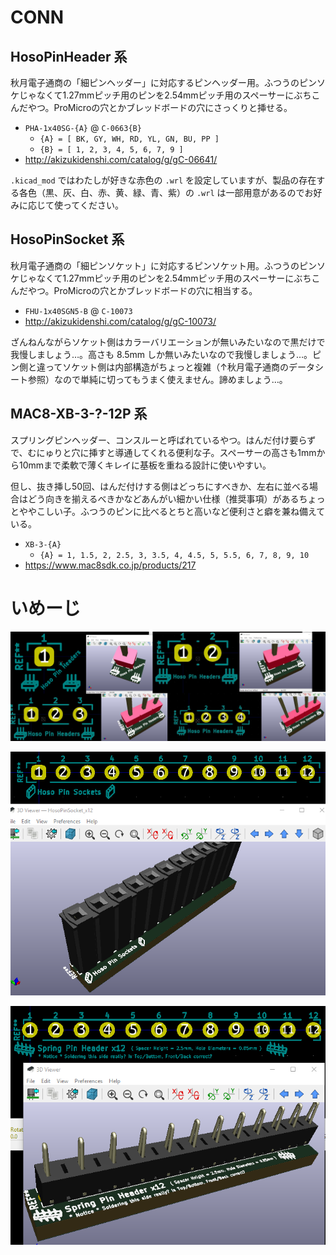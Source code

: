 # CONN

## HosoPinHeader 系

秋月電子通商の「細ピンヘッダー」に対応するピンヘッダー用。ふつうのピンソケじゃなくて1.27mmピッチ用のピンを2.54mmピッチ用のスペーサーにぶちこんだやつ。ProMicroの穴とかブレッドボードの穴にさっくりと挿せる。

- `PHA-1x40SG-{A}` @ `C-0663{B}`
    - `{A} = [ BK, GY, WH, RD, YL, GN, BU, PP ]`
    - `{B} = [ 1, 2, 3, 4, 5, 6, 7, 9 ]`
- <http://akizukidenshi.com/catalog/g/gC-06641/>

`.kicad_mod` ではわたしが好きな赤色の `.wrl` を設定していますが、製品の存在する各色（黒、灰、白、赤、黄、緑、青、紫）の `.wrl` は一部用意があるのでお好みに応じて使ってください。

## HosoPinSocket 系

秋月電子通商の「細ピンソケット」に対応するピンソケット用。ふつうのピンソケじゃなくて1.27mmピッチ用のピンを2.54mmピッチ用のスペーサーにぶちこんだやつ。ProMicroの穴とかブレッドボードの穴に相当する。

- `FHU-1x40SGN5-B` @ `C-10073`
- <http://akizukidenshi.com/catalog/g/gC-10073/>

ざんねんながらソケット側はカラーバリエーションが無いみたいなので黒だけで我慢しましょう…。高さも 8.5mm しか無いみたいなので我慢しましょう…。ピン側と違ってソケット側は内部構造がちょっと複雑（↑秋月電子通商のデータシート参照）なので単純に切ってもうまく使えません。諦めましょう…。

## MAC8-XB-3-?-12P 系

スプリングピンヘッダー、コンスルーと呼ばれているやつ。はんだ付け要らずで、むにゅりと穴に挿すと導通してくれる便利な子。スペーサーの高さも1mmから10mmまで柔軟で薄くキレイに基板を重ねる設計に使いやすい。

但し、抜き挿し50回、はんだ付けする側はどっちにすべきか、左右に並べる場合はどう向きを揃えるべきかなどあんがい細かい仕様（推奨事項）があるちょっとややこしい子。ふつうのピンに比べるとちと高いなど便利さと癖を兼ね備えている。

- `XB-3-{A}`
    - `{A} = 1, 1.5, 2, 2.5, 3, 3.5, 4, 4.5, 5, 5.5, 6, 7, 8, 9, 10`
- <https://www.mac8sdk.co.jp/products/217>


# いめーじ

![example image; HosoPinHeader](HosoPinHeader.png)

![example image; HosoPinSocket](HosoPinSocket.png)

![example image; SpringPinHeader](SpringPinHeader.png)

